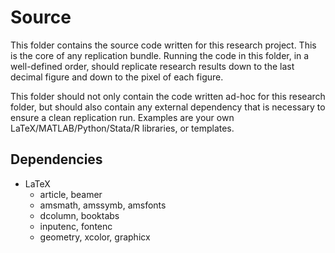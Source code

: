 # Source

This folder contains the source code written for this research project.
This is the core of any replication bundle.
Running the code in this folder, in a well-defined order, should replicate research results down to the last decimal figure and down to the pixel of each figure.

This folder should not only contain the code written ad-hoc for this research folder, but should also contain any external dependency that is necessary to ensure a clean replication run.
Examples are your own LaTeX/MATLAB/Python/Stata/R libraries, or templates.


## Dependencies

- LaTeX
  - article, beamer
  - amsmath, amssymb, amsfonts
  - dcolumn, booktabs
  - inputenc, fontenc
  - geometry, xcolor, graphicx
